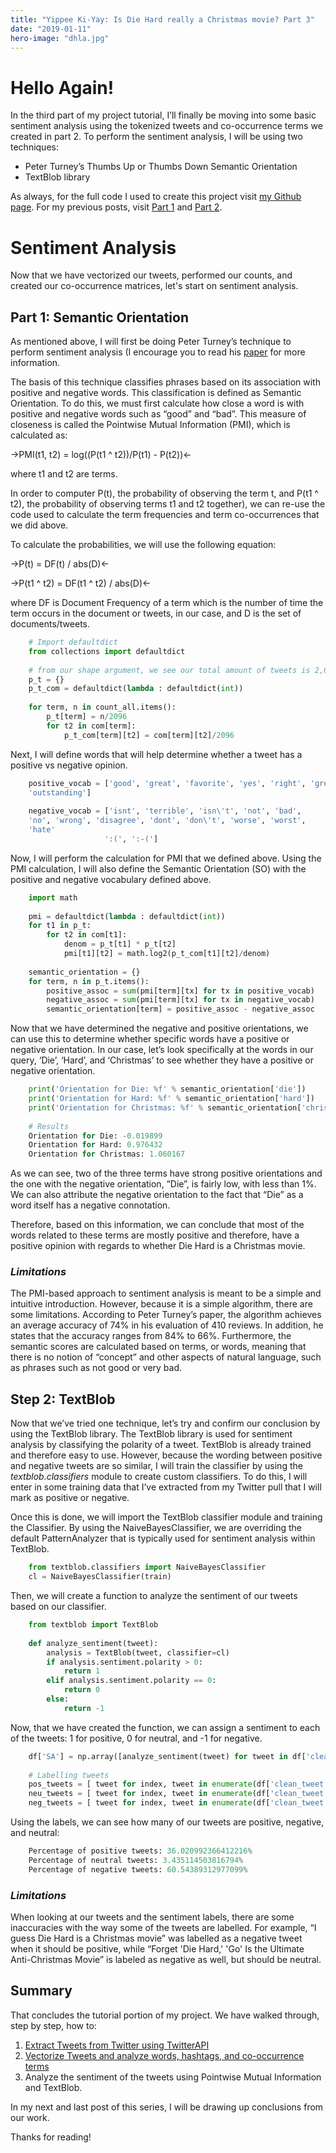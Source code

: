 ```yaml
---
title: "Yippee Ki-Yay: Is Die Hard really a Christmas movie? Part 3"
date: "2019-01-11"
hero-image: "dhla.jpg"
---
```


# Hello Again! 

In the third part of my project tutorial, I’ll finally be moving into some basic sentiment analysis using the tokenized tweets and co-occurrence terms we created in part 2. To perform the sentiment analysis, I will be using two techniques:

  - Peter Turney’s Thumbs Up or Thumbs Down Semantic Orientation
  - TextBlob library

As always, for the full code I used to create this project visit [my Github page](https://github.com/amyksu/die-hard-christmas/blob/master/Part%203%20Sentiment%20Analysis.ipynb). For my previous posts, visit [Part 1](blog/diehard-pt1) and [Part 2](blog/diehard-pt2). 

# Sentiment Analysis

Now that we have vectorized our tweets, performed our counts, and created our co-occurrence matrices, let's start on sentiment analysis.

## Part 1: Semantic Orientation

As mentioned above, I will first be doing Peter Turney’s technique to perform sentiment analysis (I encourage you to read his [paper](https://arxiv.org/abs/cs/0212032) for more information. 

The basis of this technique classifies phrases based on its association with positive and negative words. This classification is defined as Semantic Orientation. To do this, we must first calculate how close a word is with positive and negative words such as “good” and “bad”. This measure of closeness is called the Pointwise Mutual Information (PMI), which is calculated as: 

->PMI(t1, t2) = log((P(t1 ^ t2))/P(t1) - P(t2))<-

where t1 and t2 are terms. 

In order to computer P(t), the probability of observing the term t, and P(t1 ^ t2), the probability of observing terms t1 and t2 together), we can re-use the code used to calculate the term frequencies and term co-occurrences that we did above.

To calculate the probabilities, we will use the following equation:

->P(t) = DF(t) / abs(D)<-

->P(t1 ^ t2) = DF(t1 ^ t2) / abs(D)<-

where DF is Document Frequency of a term which is the number of time the term occurs in the document or tweets, in our case, and D is the set of documents/tweets.
 
```python
    # Import defaultdict
    from collections import defaultdict
    
    # from our shape argument, we see our total amount of tweets is 2,096
    p_t = {}
    p_t_com = defaultdict(lambda : defaultdict(int))
    
    for term, n in count_all.items():
        p_t[term] = n/2096
        for t2 in com[term]:
            p_t_com[term][t2] = com[term][t2]/2096
```

Next, I will define words that will help determine whether a tweet has a positive vs negative opinion. 

```python
    positive_vocab = ['good', 'great', 'favorite', 'yes', 'right', 'great', 'terrific', ':)', ':-)', 'endorse', 'is', 'agree', 'awesome', 'fantastic', 'best', 'better', 'correct', 'like', 'love', 
    'outstanding']
    
    negative_vocab = ['isnt', 'terrible', 'isn\'t', 'not', 'bad', 
    'no', 'wrong', 'disagree', 'dont', 'don\'t', 'worse', 'worst', 
    'hate'
                     ':(', ':-(']
```

Now, I will perform the calculation for PMI that we defined above.  Using the PMI calculation, I will also define the Semantic Orientation (SO) with the positive and negative vocabulary defined above.

```python
    import math
    
    pmi = defaultdict(lambda : defaultdict(int))
    for t1 in p_t:
        for t2 in com[t1]:
            denom = p_t[t1] * p_t[t2]
            pmi[t1][t2] = math.log2(p_t_com[t1][t2]/denom)
    
    semantic_orientation = {}
    for term, n in p_t.items():
        positive_assoc = sum(pmi[term][tx] for tx in positive_vocab)
        negative_assoc = sum(pmi[term][tx] for tx in negative_vocab)
        semantic_orientation[term] = positive_assoc - negative_assoc
```

Now that we have determined the negative and positive orientations, we can use this to determine whether specific words have a positive or negative orientation. In our case, let’s look specifically at the words in our query, ‘Die’, ‘Hard’, and ‘Christmas’ to see whether they have a positive or negative orientation. 

```python
    print('Orientation for Die: %f' % semantic_orientation['die'])
    print('Orientation for Hard: %f' % semantic_orientation['hard'])
    print('Orientation for Christmas: %f' % semantic_orientation['christmas'])
    
    # Results
    Orientation for Die: -0.019899
    Orientation for Hard: 0.976432
    Orientation for Christmas: 1.060167
```

As we can see, two of the three terms have strong positive orientations and the one with the negative orientation, “Die”, is fairly low, with less than 1%. We can also attribute the negative orientation to the fact that “Die” as a word itself has a negative connotation. 

Therefore, based on this information, we can conclude that most of the words related to these terms are mostly positive and therefore, have a positive opinion with regards to whether Die Hard is a Christmas movie.

### *Limitations*

The PMI-based approach to sentiment analysis is meant to be a simple and intuitive introduction. However, because it is a simple algorithm, there are some limitations. According to Peter Turney’s paper, the algorithm achieves an average accuracy of 74% in his evaluation of 410 reviews. In addition, he states that the accuracy ranges from 84% to 66%. Furthermore, the semantic scores are calculated based on terms, or words, meaning that there is no notion of “concept” and other aspects of natural language, such as phrases such as not good or very bad. 

## Step 2: TextBlob

Now that we’ve tried one technique, let’s try and confirm our conclusion by using the TextBlob library. The TextBlob library is used for sentiment analysis by classifying the polarity of a tweet. TextBlob is already trained and therefore easy to use. However, because the wording between positive and negative tweets are so similar, I will train the classifier by using the *textblob.classifiers* module to create custom classifiers. To do this, I will enter in some training data that I’ve extracted from my Twitter pull that I will mark as positive or negative. 

Once this is done, we will import the TextBlob classifier module and training the Classifier. By using the NaiveBayesClassifier, we are overriding the default PatternAnalyzer that is typically used for sentiment analysis within TextBlob.

```python
    from textblob.classifiers import NaiveBayesClassifier
    cl = NaiveBayesClassifier(train)
```

Then, we will create a function to analyze the sentiment of our tweets based on our classifier.

```python
    from textblob import TextBlob
    
    def analyze_sentiment(tweet):
        analysis = TextBlob(tweet, classifier=cl)
        if analysis.sentiment.polarity > 0:
            return 1
        elif analysis.sentiment.polarity == 0:
            return 0
        else:
            return -1
```

Now, that we have created the function, we can assign a sentiment to each of the tweets: 1 for positive, 0 for neutral, and -1 for negative. 

```python
    df['SA'] = np.array([analyze_sentiment(tweet) for tweet in df['clean_tweet']])
    
    # Labelling tweets
    pos_tweets = [ tweet for index, tweet in enumerate(df['clean_tweet']) if df['SA'][index] > 0]
    neu_tweets = [ tweet for index, tweet in enumerate(df['clean_tweet']) if df['SA'][index] == 0]
    neg_tweets = [ tweet for index, tweet in enumerate(df['clean_tweet']) if df['SA'][index] < 0]
```
Using the labels, we can see how many of our tweets are positive, negative, and neutral: 

```python
    Percentage of positive tweets: 36.020992366412216%
    Percentage of neutral tweets: 3.435114503816794%
    Percentage of negative tweets: 60.54389312977099%
```

### *Limitations*

When looking at our tweets and the sentiment labels, there are some inaccuracies with the way some of the tweets are labelled. For example, “I guess Die Hard is a Christmas movie” was labelled as a negative tweet when it should be positive, while “Forget 'Die Hard,' 'Go' Is the Ultimate Anti-Christmas Movie” is labeled as negative as well, but should be neutral. 

## Summary

That concludes the tutorial portion of my project. We have walked through, step by step, how to:

1. [Extract Tweets from Twitter using TwitterAPI](blog/diehard-pt1)
2. [Vectorize Tweets and analyze words, hashtags, and co-occurrence terms](blog/diehard-pt2)
3. Analyze the sentiment of the tweets using Pointwise Mutual Information and TextBlob. 

In my next and last post of this series, I will be drawing up conclusions from our work. 

Thanks for reading! 

